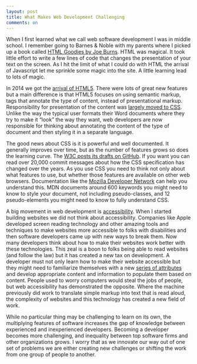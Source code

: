 ```yaml
---
layout: post
title: What Makes Web Development Challenging
comments: on
---
```

When I first learned what we call web software development I was in middle school. I remember going to Barnes & Noble with my parents where I picked up a book called [HTML Goodies by Joe Burns](https://www.amazon.com/dp/0789726114/ref=cm_sw_r_cp_tai_kWR1CbA6CDBW0). HTML was magical. It took little effort to write a few lines of code that changes the presentation of your text on the screen. As I hit the limit of what I could do with HTML the arrival of Javascript let me sprinkle some magic into the site. A little learning lead to lots of magic.

In 2014 we got the [arrival of HTML5](https://www.w3.org/TR/html5-diff/). There were lots of great new features but a main difference is that HTML5 focuses on using semantic markup, tags that annotate the type of content, instead of presentational markup. Responsibility for presentation of the content was [largely moved to CSS](https://www.w3.org/Style/CSS/specs.en.html). Unlike the way the typical user formats their Word documents where they try to make it “look” the way they want, web developers are now responsible for thinking about annotating the content of the type of document and then styling it in a separate language.

The good news about CSS is it is powerful and well documented. It generally improves over time, but as the number of features grows so does the learning curve. The [W3C posts its drafts on GitHub](https://github.com/w3c/csswg-drafts). If you want you can read over 20,000 commit messages about how the CSS specification has changed over the years. As you use CSS you need to think not only about what features to use, but whether those features are available on other web browsers. Documentation like the [Mozilla Developer Network](https://developer.mozilla.org/en-US/docs/Web/CSS) can help you understand this. MDN documents around 600 keywords you might need to know to style your document, not including pseudo-classes, and 12 pseudo-elements you might need to know to fully understand CSS.

A big movement in web development is [accessibility](https://developer.mozilla.org/en-US/docs/Web/Accessibility). When I started building websites we did not think about accessibility. Companies like Apple developed screen reading technology and other amazing tools and techniques to make websites more accessible to folks with disabilities and then software developers came up with new ways to break them. Now many developers think about how to make their websites work better with these technologies. This zeal is a boon to folks being able to read websites (and follow the law) but it has created a new tax on development. A developer must not only learn how to make their website accessible but they might need to familiarize themselves with a new [series of attributes](https://developer.mozilla.org/en-US/docs/Web/Accessibility/ARIA) and develop appropriate content and information to populate them based on content. People used to worry computers would steal the jobs of people, but web accessibility has demonstrated the opposite. Where the machine previously did work to translate simple markup into text that is read aloud, the complexity of websites and this technology has created a new field of work.

While no particular thing may be challenging to learn on its own, the multiplying features of software increases the gap of knowledge between experienced and inexperienced developers. Becoming a developer becomes more challenging, and inequality between top software firms and other organizations grows. I worry that as we innovate our way out of one set of problems we are either creating new challenges or shifting the work from one group of people to another. 

